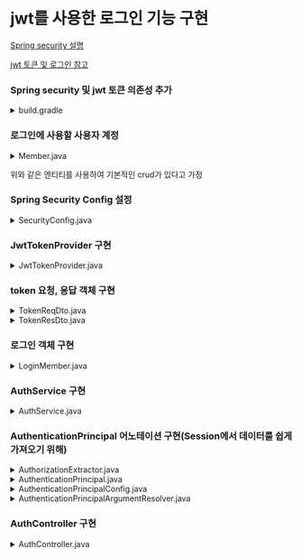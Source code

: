 # jwt를 사용한 로그인 기능 구현

[Spring security 설명](https://github.com/gyoogle/tech-interview-for-developer/blob/master/Web/Spring/Spring%20Security%20-%20Authentication%20and%20Authorization.md)

[jwt 토큰 및 로그인 참고](https://velog.io/@shinmj1207/Spring-Spring-Security-JWT-%EB%A1%9C%EA%B7%B8%EC%9D%B8)

### Spring security 및 jwt 토큰 의존성 추가

<details>
<summary>build.gradle</summary>

<p>

```groovy
implementation 'org.springframework.goot:spring-boot-starter-security'
implementation 'io.jsonwebtoken:jjwt-api:0.11.2'
runtimeOnly 'io.jsonwebtoken:jjwt-impl:0.11.2'
runtimeOnly 'io.jsonwebtoken:jjwt-jackson:0.11.2'
```

</p>

</details>

### 로그인에 사용할 사용자 계정

<details>
<summary>Member.java</summary>
<p>

```java
@Entity
@Getter
@Where(clause = "deleted = false")
public class Member extends BaseEntity{

    @Id
    @GeneratedValue(strategy = GenerationType.IDENTITY)
    private Long id;
    @Column(nullable = false)
    private String name;
    @Column(nullable = false)
    private String email
    @Column(nullable = false)
    private String password;
    @Column(nullable = false)
    private Boolean deleted;
    
    ...//생성자 및 각종 함수들
    ...
    ...
}
```

</p>
</details>



위와 같은 엔티티를 사용하여 기본적인 crud가 있다고 가정


### Spring Security Config 설정
<details>
<summary> SecurityConfig.java</summary>
<br/>
<p>

```java
@Configuration
public class SecurityConfig extends WebSecurityConfigurerAdapter{

    @Override
    protected void configure(HttpSecurity http) throws Exception{
        http.httpBasic().disable()
            .formLogin().disable()
            .cors().disable()
            .csrf().disable()
            .sessionManagement()
            .sessionCreationPolicy(SessionCreationPolicy.STATELESS)
            .and()
            .authorizeRequests()
            .antMatchers("/**").permitAll();
    }

    @Bean
    public PasswordEncoder passwordEncoder(){return new BcryptPasswordEncoder();}
}
```

</p>

</details>

### JwtTokenProvider 구현
<details>
<summary>JwtTokenProvider.java</summary>

<p>

```java
@Component
public class JwtTokenProvider{
    private String secretKey = "...key...";
    private long validityInMilliseconds = 360000;

    public String createToken(String payload){
        Claims claims = Jwts.claims().setSubject(payload);
        Date now = new Date();
        Date validity = new Date(new.getTime() + validityInMilliseconds);

        return Jwts.builder()
            .setClaims(claims)
            .setIssuedAt(now)
            .setExpiration(validity)
            .signWith(getSecretKey())
            .compact();
    }

    public String getPayload(String token){
        return Jwts.parserBuilder)
            .setSigningKey(getSecretKey())
            .build()
            .parseClaimsJws(token)
            .getBody()
            .getSubject();
    }

    public boolean validateToken(String token){
        try {
            Jws<Claims> claims = Jwts.parserBuilder()
                .setSigningKey(getSecretKey())
                .build()
                .parseClaimsJws(token);

            return !claims.getBody().getExpiration().before(new Date());
        } catch(JwtException | IllegalArgumentException e) {
            return false;
        }
    }

    private SecretKey getSecretKey(){
        return Keys.hmacShaKeyFor(secretKey.getBytes(StandardCharsets.UTF_8));
    }
}
```


</p>
</details>

### token 요청, 응답 객체 구현
<details>
<summary>TokenReqDto.java</summary>

<p>

```java
@Getter
public class TokenReqDto{
    private String email;
    private String password;

    protected TokenReqDto(){}

    private TokenReqDto(final String email, final String password){
        this.email = email;
        this.password = password
    }

    public static TokenReqDto of(final String email, final String password){
        return new TokenReqDto(email, password);
    }
}
```

</p>

</details>

<details>
<summary>TokenResDto.java</summary>

<p>

```java
@Getter
public class TokenResDto{
    private String accessToken;

    protected TokenResDto(){}

    private TokenResDto(final String accessToken){
        this.accessToken = accessToken;
    }

    public static TokenResDto from(final String accessToken){
        return new TokenResDto(accessToken);
    }
}
```

</p>

</details>

### 로그인 객체 구현
<details>
<summary>LoginMember.java</summary>

<p>

```java
@Getter
public class LoginMember{
    private Long id;
    private String name;
    private String email;

    ...//생성자, 정적 팩토리 메소드

    public boolean isGuest(){return false;}

    public static class Guest extends LoginMember{
        @Override
        public boolean isGuest(){return true;}
    }

    ...//equals, hashcode
}
```

</p>

</details>


### AuthService 구현

<details>
<summary>AuthService.java</summary>

<p>

```java
@Service
@Transactional(readOnly = true)
@RequiredArgsConstructor
public class AuthService{
    private final MemberRepository memberRepository;
    private final JwtTokenProvider jwtTokenProvider;
    private final PasswordEncoder passwordEncoder;


    public TokenResDto login(TokenReqDto tokenReqDto){
        Member member = findByEmail(tokenReqDto.getEmail());
        //비밀번호 확인
        member.validLoginMember(passwordEncoder, tokenReqDto.getPassword());

        String token = jwtTokenProvider.createToken(member.getEmail());
    }

    public LoginMember findMemberByToken(String accessToken){
        if(!jwtTokenProvider.validateToken(accessToken)){
            throw new AuthException();
        }

        String email = jwtTokenProvider.getPayload(accessToken);
        Member member = findByEmail(email);

        return LoginMember.of(member.getId(), member.getName(), member.getEmail());
    }

    private Member findByEmail(String email){
        return memberRepository.findByEmail(email)
            .orElseThrow(() -> throw new AuthException(ErrorCode.NOT_FOUND_MEMBER_ERROR));
    }

}
```

</p>

</details>

### AuthenticationPrincipal 어노테이션 구현(Session에서 데이터를 쉽게 가져오기 위해)

<details>

<summary>AuthorizationExtractor.java</summary>

<p>

```java
public class AuthorizationExtractor {

	public static final String AUTHORIZATION = "Authorization";
	public static String BEARER_TYPE = "Bearer";
	public static final String ACCESS_TOKEN_TYPE =
		AuthorizationExtractor.class.getSimpleName() + ".ACCESS_TOKEN_TYPE";

	public static String extract(HttpServletRequest httpServletRequest) {
		Enumeration<String> headers = httpServletRequest.getHeaders(AUTHORIZATION);
		while (headers.hasMoreElements()) {
			String value = headers.nextElement();
			if ((value.toLowerCase().startsWith(BEARER_TYPE.toLowerCase()))) {
				String authHeaderValue = value.substring(BEARER_TYPE.length()).trim();
				httpServletRequest.setAttribute(ACCESS_TOKEN_TYPE,
					value.substring(0, BEARER_TYPE.length()).trim());
				int commaIndex = authHeaderValue.indexOf(',');
				if (commaIndex > 0) {
					authHeaderValue = authHeaderValue.substring(0, commaIndex);
				}
				return authHeaderValue;
			}
		}

		return null;

	}
}
```

</p>

</details>

<details>
<summary>AuthenticationPrincipal.java</summary>

<p>

```java
@Target(ElementType.PARAMETER)
@Retention(RetentionPolicy.RUNTIME)
public @interface AuthenticationPrincipal {

}
```

</p>

</details>


<details>
<summary>AuthenticationPrincipalConfig.java</summary>

<p>

```java
@Configuration
public class AuthenticationPrincipalConfig implements WebMvcConfigurer{
    private final AuthService authService;

    public AuthenticationPrincipalConfig(@Lazy final AuthService authService){
        this.authService = authService;
    }

    @Override
    public void addArgumentResolvers(List resolvers){
        resolvers.add(createAuthenticationPrincipalArgumentResolver());
    }

    @Bean
    public AuthenticationPrincipalArgumentResolver createAuthenticationPrincipalArgumentResolver() {
        return new AuthenticationPrincipalArgumentResolver(autnService);
    }
}
```

</p>

</details>

<details>
<summary>AuthenticationPrincipalArgumentResolver.java</summary>

<p>

```java
public class AuthenticationPrincipalArgumentResolver implements HandlerMethodArgumentResolver {

	private final AuthService authService;

	public AuthenticationPrincipalArgumentResolver(final AuthService authService) {
		this.authService = authService;
	}

	@Override
	public boolean supportsParameter(MethodParameter parameter) {
		return parameter.hasParameterAnnotation(AuthenticationPrincipal.class);
	}

	@Override
	public LoginMember resolveArgument(MethodParameter parameter,
		ModelAndViewContainer mavContainer,
		NativeWebRequest webRequest, WebDataBinderFactory binderFactory) {

		final String accessToken = AuthorizationExtractor.extract(webRequest.getNativeRequest(
			HttpServletRequest.class));

		if (accessToken == null) {
			return new LoginMember.Guest();
		}

		final LoginMember loginMember = authService.findMemberByToken(accessToken);

		final RoleType permitRole = parameter.getParameterAnnotation(AuthenticationPrincipal.class)
			.role();

		if (!loginMember.hasRole(permitRole)) {
			throw new AuthException(ErrorCode.UNAUTHORIZED_ERROR);
		}

		return loginMember;
	}
}
```

</p>

</details>


### AuthController 구현

<details>
<summary>AuthController.java</summary>

<p>

```java
@RestController
@RequestMapping("/api/v1/auth")
public class AuthController {

	private final AuthService authService;

	public AuthController(final AuthService authService) {
		this.authService = authService;
	}

	@PostMapping("/login/token")
	public ResponseEntity<TokenResDto> loginToken(@RequestBody final TokenReqDto tokenReqDto) {
		return ResponseEntity.ok().body(authService.login(tokenReqDto));
	}

	@GetMapping("/login/login-member")
	public ResponseEntity<LoginMember> loginMebmer(
		@ApiIgnore @AuthenticationPrincipal LoginMember loginMember) {
		return ResponseEntity.ok().body(loginMember);
	}
}
```

</p>

</details>
